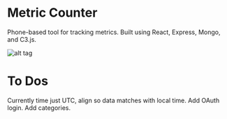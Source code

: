 # Metric Counter
Phone-based tool for tracking metrics. Built using React, Express, Mongo, and C3.js.

![alt tag](http://i.imgur.com/SbhqkZz.png)

# To Dos
Currently time just UTC, align so data matches with local time. Add OAuth login. Add categories.

